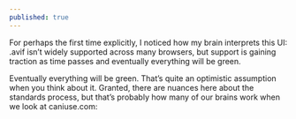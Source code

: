 ```yaml
---
published: true
---
```

For perhaps the first time explicitly, I noticed how my brain interprets this UI: .avif isn’t widely supported across many browsers, but support is gaining traction as time passes and eventually everything will be green.

Eventually everything will be green. That’s quite an optimistic assumption when you think about it. Granted, there are nuances here about the standards process, but that’s probably how many of our brains work when we look at caniuse.com:
